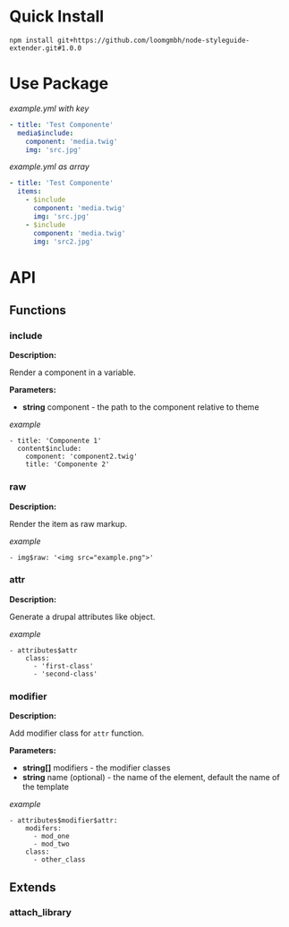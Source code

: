 # Quick Install

`npm install git+https://github.com/loomgmbh/node-styleguide-extender.git#1.0.0`

# Use Package

*example.yml with key*

```yml
- title: 'Test Componente'
  media$include:
    component: 'media.twig'
    img: 'src.jpg' 
```

*example.yml as array*

```yml
- title: 'Test Componente'
  items:
    - $include
      component: 'media.twig'
      img: 'src.jpg'
    - $include
      component: 'media.twig'
      img: 'src2.jpg' 
```

# API

## Functions

### include

**Description:**

Render a component in a variable.

**Parameters:**
    
  - **string** component - the path to the component relative to theme
  
*example*

```
- title: 'Componente 1'
  content$include:
    component: 'component2.twig'
    title: 'Componente 2' 
```
  
### raw

**Description:**

Render the item as raw markup.

*example*

```
- img$raw: '<img src="example.png">'
```

### attr

**Description:**

Generate a drupal attributes like object.

*example*

```
- attributes$attr
    class:
      - 'first-class'
      - 'second-class'
```

### modifier

**Description:**

Add modifier class for `attr` function.

**Parameters:**

  - **string[]** modifiers - the modifier classes  
  - **string** name (optional) - the name of the element, default the name of the template
  
*example*

```
- attributes$modifier$attr:
    modifers:
      - mod_one
      - mod_two
    class:
      - other_class
```

## Extends

### attach_library